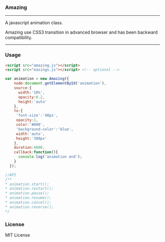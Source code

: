 ### Amazing
---

A javascript animation class.

Amazing use CSS3 transition in advanced browser and has been backward compatibility.

---

### Usage

```html
<script src="amazing.js"></script>
<script src="easings.js"></script> <!-- optional -->
```

```js
var animation = new Amazing({
    node:document.getElementById('animation'),
    source:{
      width:'10%',
      opacity:0.2,
      height:'auto'
    },
    to:{
     'font-size':'40px',
     opacity:1,
     color:'#000',
     'background-color':'blue',
     width:'auto',
     height:'300px'
    },
    duration:4000,
    callback:function(){
      console.log('animation end');
    }
  });

//API
/**
* animation.start();
* animation.restart();
* animation.pause();
* animation.resume();
* animation.cancel();
* animation.reverse();
*/

```

### License

MIT License
